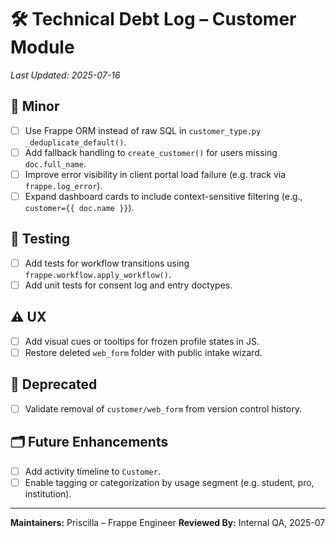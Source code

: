 # 🛠️ Technical Debt Log – Customer Module

_Last Updated: 2025-07-16_

## 🔧 Minor
- [ ] Use Frappe ORM instead of raw SQL in `customer_type.py` `_deduplicate_default()`.
- [ ] Add fallback handling to `create_customer()` for users missing `doc.full_name`.
- [ ] Improve error visibility in client portal load failure (e.g. track via `frappe.log_error`).
- [ ] Expand dashboard cards to include context-sensitive filtering (e.g., `customer={{ doc.name }}`).

## 🧪 Testing
- [ ] Add tests for workflow transitions using `frappe.workflow.apply_workflow()`.
- [ ] Add unit tests for consent log and entry doctypes.

## ⚠️ UX
- [ ] Add visual cues or tooltips for frozen profile states in JS.
- [ ] Restore deleted `web_form` folder with public intake wizard.

## 🚫 Deprecated
- [ ] Validate removal of `customer/web_form` from version control history.

## 🗂️ Future Enhancements
- [ ] Add activity timeline to `Customer`.
- [ ] Enable tagging or categorization by usage segment (e.g. student, pro, institution).

---

**Maintainers:** Priscilla – Frappe Engineer
**Reviewed By:** Internal QA, 2025-07
